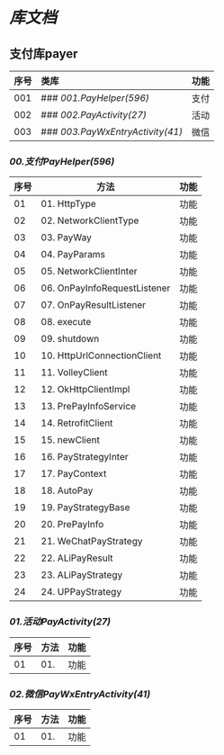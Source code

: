 # ***库文档***
## **支付库payer**
| 序号 | 类库                                          | 功能 |
|:-----|:---------------------------------------------|:-----|
| 001  | ### *001.PayHelper(596)*                     | 支付 |
| 002  | ### *002.PayActivity(27)*                    | 活动 |
| 003  | ### *003.PayWxEntryActivity(41)*             | 微信 |
### *00.支付PayHelper(596)*
序号|方法|功能
---|--------------------------------------------------|---
01 |01. HttpType                                      |功能
02 |02. NetworkClientType                             |功能
03 |03. PayWay                                        |功能
04 |04. PayParams                                     |功能
05 |05. NetworkClientInter                            |功能
06 |06. OnPayInfoRequestListener                      |功能
07 |07. OnPayResultListener                           |功能
08 |08. execute                                       |功能
09 |09. shutdown                                      |功能
10 |10. HttpUrlConnectionClient                       |功能
11 |11. VolleyClient                                  |功能
12 |12. OkHttpClientImpl                              |功能
13 |13. PrePayInfoService                             |功能
14 |14. RetrofitClient                                |功能
15 |15. newClient                                     |功能
16 |16. PayStrategyInter                              |功能
17 |17. PayContext                                    |功能
18 |18. AutoPay                                       |功能
19 |19. PayStrategyBase                               |功能
20 |20. PrePayInfo                                    |功能
21 |21. WeChatPayStrategy                             |功能
22 |22. ALiPayResult                                  |功能
23 |23. ALiPayStrategy                                |功能
24 |24. UPPayStrategy                                 |功能
### *01.活动PayActivity(27)*
序号|方法|功能
---|--------------------------------------------------|---
01 |01.                                               |功能
### *02.微信PayWxEntryActivity(41)*
序号|方法|功能
---|--------------------------------------------------|---
01 |01.                                               |功能